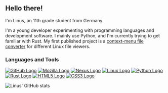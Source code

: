 ## Hello there!

I'm Linus, an 11th grade student from Germany.

I'm a young developer experimenting with programming languages and development software.
I mainly use Python, and I'm currently trying to get familiar with Rust.
My first published project is a [context-menu file converter](https://github.com/Lich-Corals/linux-file-converter-addon) for different Linux file viewers.
### Languages and Tools

[![GitHub Logo](https://img.shields.io/badge/-GitHub-181717?style=for-the-badge&logo=GitHub&logoColor=white)]()
[![Mozilla Logo](https://img.shields.io/badge/-Mozilla%20Addons-161616?style=for-the-badge&logo=mozilla&logoColor=white)](https://next.nexusmods.com/profile/LichCorals)
[![Nexus Logo](https://img.shields.io/badge/-Nexus%20Mods-E6832B?style=for-the-badge&logo=nexusmods&logoColor=white)](https://next.nexusmods.com/profile/LichCorals)
[![Linux Logo](https://img.shields.io/badge/-Linux-FCC624?style=for-the-badge&logo=Linux&logoColor=black)]()
[![Python Logo](https://img.shields.io/badge/-Python-3776AB?style=for-the-badge&logo=Python&logoColor=white)]()
[![Rust Logo](https://img.shields.io/badge/-Rust-000000?style=for-the-badge&logo=rust&logoColor=white)]()
[![HTML5 Logo](https://img.shields.io/badge/-HTML5-E34F26?style=for-the-badge&logo=HTML5&logoColor=white)]()
[![CSS3 Logo](https://img.shields.io/badge/-CSS3-1572B6?style=for-the-badge&logo=CSS3&logoColor=white)]()

![Linus' GitHub stats](https://github-readme-stats.vercel.app/api?username=Lich-Corals&show_icons=true&theme=dracula)


